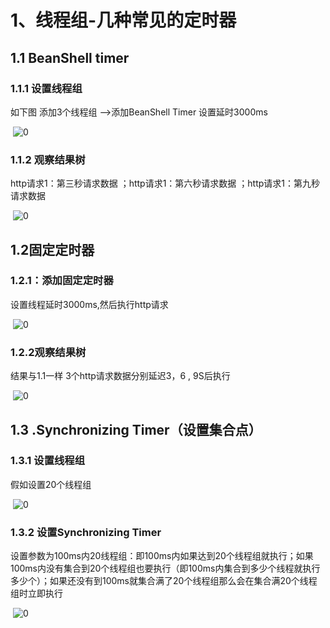 # 1、线程组-几种常见的定时器

## 1.1 BeanShell timer

### 1.1.1 设置线程组

如下图 添加3个线程组 -->添加BeanShell Timer 设置延时3000ms

​    ![0](https://typora-lxx.oss-cn-beijing.aliyuncs.com/img/20200922125153.png)

### 1.1.2 观察结果树

http请求1：第三秒请求数据 ；http请求1：第六秒请求数据 ；http请求1：第九秒请求数据 

​    ![0](https://typora-lxx.oss-cn-beijing.aliyuncs.com/img/20200922125156.png)

## 1.2固定定时器

### 1.2.1：添加固定定时器

设置线程延时3000ms,然后执行http请求

​    ![0](https://typora-lxx.oss-cn-beijing.aliyuncs.com/img/20200922125158.png)

### 1.2.2观察结果树

结果与1.1一样 3个http请求数据分别延迟3，6 , 9S后执行

​    ![0](https://typora-lxx.oss-cn-beijing.aliyuncs.com/img/20200922125201.png)

## 1.3 .Synchronizing Timer（设置集合点）

### 1.3.1 设置线程组

假如设置20个线程组

​    ![0](https://typora-lxx.oss-cn-beijing.aliyuncs.com/img/20200922125204.png)

### 1.3.2 设置Synchronizing Timer

设置参数为100ms内20线程组：即100ms内如果达到20个线程组就执行；如果100ms内没有集合到20个线程组也要执行（即100ms内集合到多少个线程就执行多少个）；如果还没有到100ms就集合满了20个线程组那么会在集合满20个线程组时立即执行

​    ![0](https://typora-lxx.oss-cn-beijing.aliyuncs.com/img/20200922125207.png)
